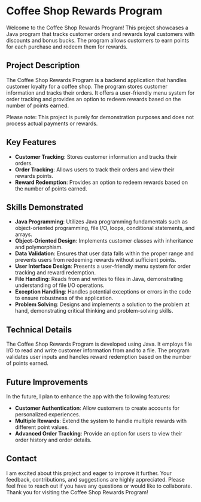# Coffee Shop Rewards Program

Welcome to the Coffee Shop Rewards Program! This project showcases a Java program that tracks customer orders and rewards loyal customers with discounts and bonus bucks. The program allows customers to earn points for each purchase and redeem them for rewards.

## Project Description

The Coffee Shop Rewards Program is a backend application that handles customer loyalty for a coffee shop. The program stores customer information and tracks their orders. It offers a user-friendly menu system for order tracking and provides an option to redeem rewards based on the number of points earned.

Please note: This project is purely for demonstration purposes and does not process actual payments or rewards.

## Key Features

- **Customer Tracking**: Stores customer information and tracks their orders.
- **Order Tracking**: Allows users to track their orders and view their rewards points.
- **Reward Redemption**: Provides an option to redeem rewards based on the number of points earned.

## Skills Demonstrated

- **Java Programming**: Utilizes Java programming fundamentals such as object-oriented programming, file I/O, loops, conditional statements, and arrays.
- **Object-Oriented Design**: Implements customer classes with inheritance and polymorphism.
- **Data Validation**: Ensures that user data falls within the proper range and prevents users from redeeming rewards without sufficient points.
- **User Interface Design**: Presents a user-friendly menu system for order tracking and reward redemption.
- **File Handling**: Reads from and writes to files in Java, demonstrating understanding of file I/O operations.
- **Exception Handling**: Handles potential exceptions or errors in the code to ensure robustness of the application.
- **Problem Solving**: Designs and implements a solution to the problem at hand, demonstrating critical thinking and problem-solving skills.

## Technical Details

The Coffee Shop Rewards Program is developed using Java. It employs file I/O to read and write customer information from and to a file. The program validates user inputs and handles reward redemption based on the number of points earned.

## Future Improvements

In the future, I plan to enhance the app with the following features:

- **Customer Authentication**: Allow customers to create accounts for personalized experiences.
- **Multiple Rewards**: Extend the system to handle multiple rewards with different point values.
- **Advanced Order Tracking**: Provide an option for users to view their order history and order details.

## Contact

I am excited about this project and eager to improve it further. Your feedback, contributions, and suggestions are highly appreciated. Please feel free to reach out if you have any questions or would like to collaborate. Thank you for visiting the Coffee Shop Rewards Program!